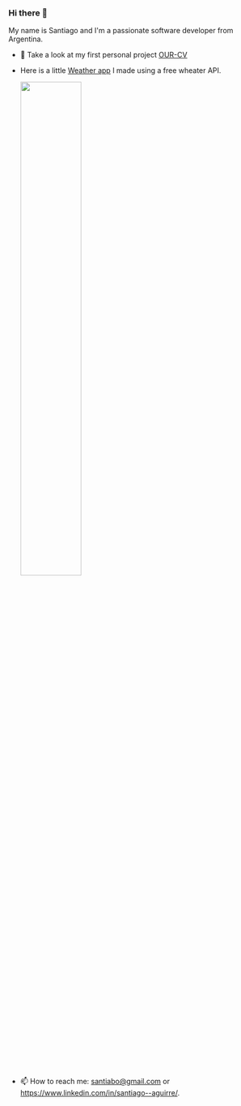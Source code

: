 ### Hi there 👋
 My name is Santiago and I'm a passionate software developer from Argentina. 

- 🔭 Take a look at my first personal project [OUR-CV](https://github.com/santiabo/OUR-CV)
- Here is a little [Weather app](https://weather-app-rosy.vercel.app/) I made using a free wheater API.       
    
    <img src="https://scontent.fcor2-1.fna.fbcdn.net/v/t1.0-9/159736195_10224242906681632_8364600231038633927_n.jpg?_nc_cat=102&ccb=1-3&_nc_sid=730e14&_nc_eui2=AeHNq685VDGNlSeSwz8oIpM4loJ1Lnc-cOyWgnUudz5w7EaPigFoKAOpRwxYztm9eaE&_nc_ohc=YpR0appEo6kAX-vlMH-&_nc_ht=scontent.fcor2-1.fna&oh=7bc9e18cee9b844c298eb21e9c7ba18e&oe=606D00FE" width="50%" height="50%">

- 📫 How to reach me: santiabo@gmail.com or https://www.linkedin.com/in/santiago--aguirre/.
